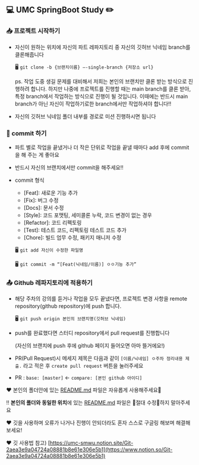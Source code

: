 ## 💻 UMC SpringBoot Study ✏️

 ### 📥 프로젝트 시작하기

 - 자신이 원하는 위치에 자신의 파트 레파지토리 중 자신의 깃허브 닉네임 branch를 클론해줍니다

     🖥️ `git clone -b {브랜치이름} —-single-branch {저장소 url}`

     ps. 작업 도중 생길 문제를 대비해서 저희는 본인의 브랜치만 클론 받는 방식으로 진행하려 합니다. 하지만 나중에 프로젝트를 진행할 때는 main branch를 클론 받아, 특정 branch에서 작업하는 방식으로 진행이 될 것입니다. 이때에는 반드시 main branch가 아닌 자신이 작업하기로한 branch에서만 작업하셔야 합니다‼️

 - 자신의 깃허브 닉네임 폴더 내부를 경로로 미션 진행하시면 됩니다

 ### 📌 commit 하기

 - 파트 별로 작업을 끝냈거나 더 작은 단위로 작업을 끝낼 때마다 add 후에 commit을 해 주는 게 좋아요
 - 반드시 자신의 브랜치에서만 commit을 해주세요‼️
 - commit 형식
     - [Feat]: 새로운 기능 추가
     - [Fix]: 버그 수정
     - [Docs]: 문서 수정
     - [Style]: 코드 포맷팅, 세미콜론 누락, 코드 변경이 없는 경우
     - [Refactor]: 코드 리펙토링
     - [Test]: 테스트 코드, 리펙토링 테스트 코드 추가
     - [Chore]: 빌드 업무 수정, 패키지 매니저 수정

     🖥️ `git add 자신이 수정한 파일명`

     🖥️ `git commit -m “[Feat(닉네임/이름)] ㅇㅇ기능 추가”`


 ### 📤 Github 레파지토리에 적용하기

 - 해당 주차의 강의를 듣거나 작업을 모두 끝냈다면, 프로젝트 변경 사항을 remote repository(github repository)에 push 합니다.

     🖥️ `git push origin 본인의 브랜치명(깃허브 닉네임)`

 - push를 완료했다면 스터디 repository에서 pull request를 진행합니다

     (자신의 브랜치에 push 후에 github 페이지 들어오면 아마 뜰거에요!)

 - PR(Pull Request)시 메세지 제목은 다음과 같이 `[이름/닉네임] ㅇ주차 정리내용 제출.` 라고 적은 후 `create pull request` 버튼을 눌러주세요
 - PR : `base: [master]` <- `compare: [본인 github 아이디]`

 ❤️ 본인의 폴더안에 있는 [README.md](http://README.md) 파일은 자유롭게 사용해주세요🙂

 ‼️ **본인의 폴더와 동일한 위치**에 있는 [README.md](http://README.md) 파일은 🚫절대 수정🚫하지 말아주세요 

 ❤️ 깃을 사용하며 오류가 나거나 진행이 안되더라도 혼자 스스로 구글링 해보며 해결해보세요!

 ❤️ 깃 사용법 참고) [https://umc-smwu.notion.site/Git-2aea3e9a04724a08881b8e61e306e5b1](https://www.notion.so/Git-2aea3e9a04724a08881b8e61e306e5b1)
